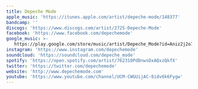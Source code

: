 ```yaml
---
title: Depeche Mode
apple_music: 'https://itunes.apple.com/artist/depeche-mode/148377'
bandcamp: ''
discogs: 'https://www.discogs.com/artist/2725-Depeche-Mode'
facebook: 'https://www.facebook.com/depechemode'
google_music: >-
   https://play.google.com/store/music/artist/Depeche_Mode?id=Aniz2j2o7ppgnnpd4jiw3owum2m
instagram: 'https://www.instagram.com/depechemode'
soundcloud: 'https://soundcloud.com/depeche_mode'
spotify: 'https://open.spotify.com/artist/762310PdDnwsDxAQxzQkfX'
twitter: 'https://twitter.com/depechemode'
website: 'http://www.depechemode.com'
youtube: 'https://www.youtube.com/channel/UCM-CWGUijAC-8idv6k6Fygw'
---
```


